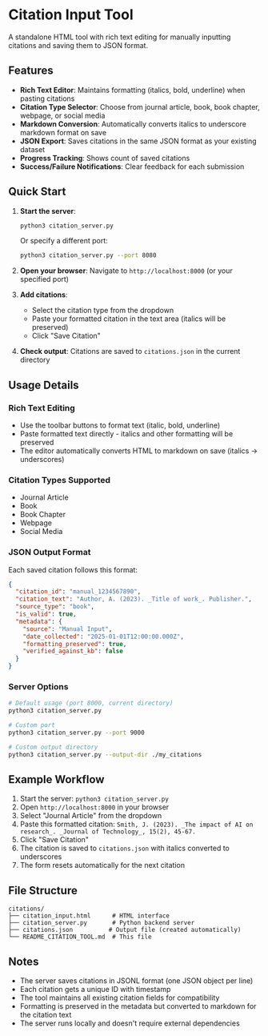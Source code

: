 # Citation Input Tool

A standalone HTML tool with rich text editing for manually inputting citations and saving them to JSON format.

## Features

- **Rich Text Editor**: Maintains formatting (italics, bold, underline) when pasting citations
- **Citation Type Selector**: Choose from journal article, book, book chapter, webpage, or social media
- **Markdown Conversion**: Automatically converts italics to underscore markdown format on save
- **JSON Export**: Saves citations in the same JSON format as your existing dataset
- **Progress Tracking**: Shows count of saved citations
- **Success/Failure Notifications**: Clear feedback for each submission

## Quick Start

1. **Start the server**:
   ```bash
   python3 citation_server.py
   ```

   Or specify a different port:
   ```bash
   python3 citation_server.py --port 8080
   ```

2. **Open your browser**:
   Navigate to `http://localhost:8000` (or your specified port)

3. **Add citations**:
   - Select the citation type from the dropdown
   - Paste your formatted citation in the text area (italics will be preserved)
   - Click "Save Citation"

4. **Check output**:
   Citations are saved to `citations.json` in the current directory

## Usage Details

### Rich Text Editing
- Use the toolbar buttons to format text (italic, bold, underline)
- Paste formatted text directly - italics and other formatting will be preserved
- The editor automatically converts HTML to markdown on save (italics → underscores)

### Citation Types Supported
- Journal Article
- Book
- Book Chapter
- Webpage
- Social Media

### JSON Output Format
Each saved citation follows this format:
```json
{
  "citation_id": "manual_1234567890",
  "citation_text": "Author, A. (2023). _Title of work_. Publisher.",
  "source_type": "book",
  "is_valid": true,
  "metadata": {
    "source": "Manual Input",
    "date_collected": "2025-01-01T12:00:00.000Z",
    "formatting_preserved": true,
    "verified_against_kb": false
  }
}
```

### Server Options
```bash
# Default usage (port 8000, current directory)
python3 citation_server.py

# Custom port
python3 citation_server.py --port 9000

# Custom output directory
python3 citation_server.py --output-dir ./my_citations
```

## Example Workflow

1. Start the server: `python3 citation_server.py`
2. Open `http://localhost:8000` in your browser
3. Select "Journal Article" from the dropdown
4. Paste this formatted citation: `Smith, J. (2023). _The impact of AI on research_. _Journal of Technology_, 15(2), 45-67.`
5. Click "Save Citation"
6. The citation is saved to `citations.json` with italics converted to underscores
7. The form resets automatically for the next citation

## File Structure

```
citations/
├── citation_input.html      # HTML interface
├── citation_server.py       # Python backend server
├── citations.json          # Output file (created automatically)
└── README_CITATION_TOOL.md  # This file
```

## Notes

- The server saves citations in JSONL format (one JSON object per line)
- Each citation gets a unique ID with timestamp
- The tool maintains all existing citation fields for compatibility
- Formatting is preserved in the metadata but converted to markdown for the citation text
- The server runs locally and doesn't require external dependencies